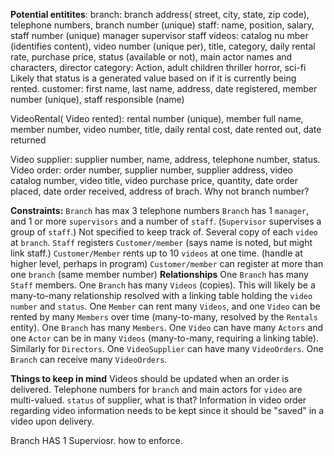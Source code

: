 **Potential entitites**:
branch: branch address( street, city, state, zip code), telephone numbers, branch number (unique)
staff: name, position, salary, staff number (unique)
	manager 
	supervisor
	staff
videos: catalog nu mber (identifies content), video number (unique per), title, category, daily rental rate, purchase price, status (available or not), main actor names and characters, director
	category: Action, adult children thriller horror, sci-fi
	Likely that status is a generated value based on if it is currently being rented.
customer: first name, last name, address, date registered, member number (unique), staff responsible (name)

VideoRental( Video rented): rental number (unique), member full name, member number, video number, title, daily rental cost, date rented out, date returned

Video supplier: supplier number, name, address, telephone number, status.
Video order: order number, supplier number, supplier address, video catalog number, video title, video purchase price, quantity, date order placed, date order received, address of brach.
	Why not branch number?





**Constraints:**
`Branch` has max 3 telephone numbers
`Branch` has 1 `manager`, and 1 or more `supervisors` and a number of `staff`.
(`Supervisor`  supervises a group of `staff`.) Not specified to keep track of.
Several copy of each `video` at `branch`.
`Staff` registers `Customer/member` (says name is noted, but might link staff.)
`Customer/Member` rents up to 10 `videos` at one time. (handle at higher level, perhaps in program)
`Customer/member` can register at more than one `branch` (same member number)
**Relationships**
 One `Branch` has many `Staff` members.
 One `Branch` has many `Videos` (copies). This will likely be a many-to-many relationship resolved with a linking table holding the `video number` and `status`.
 One `Member` can rent many `Videos`, and one `Video` can be rented by many `Members` over time (many-to-many, resolved by the `Rentals` entity).
One `Branch` has many `Members`.
One `Video` can have many `Actors` and one `Actor` can be in many `Videos` (many-to-many, requiring a linking table). Similarly for `Directors`.
One `VideoSupplier` can have many `VideoOrders`.
One `Branch` can receive many `VideoOrders`.

**Things to keep in mind**
Videos should be updated when an order is delivered. 
Telephone numbers for `branch` and main actors for `video` are multi-valued.
`status` of supplier, what is that?
Information in video order regarding video information  needs to be kept since it should be "saved" in a video upon delivery.

Branch HAS 1 Superviosr. how to enforce.

